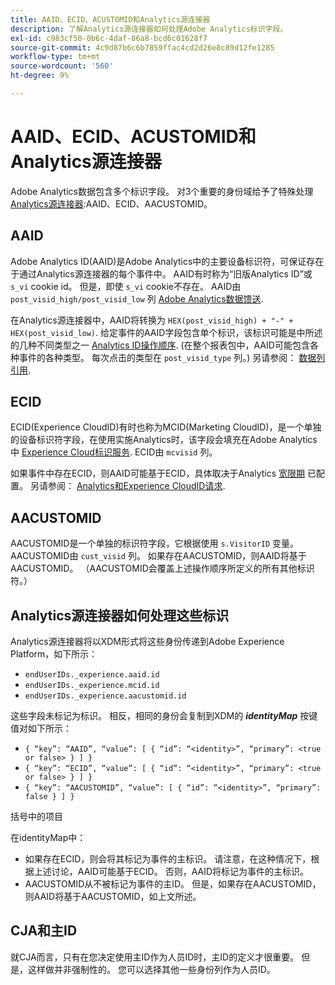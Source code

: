 ```yaml
---
title: AAID、ECID、ACUSTOMID和Analytics源连接器
description: 了解Analytics源连接器如何处理Adobe Analytics标识字段。
exl-id: c983cf50-0b6c-4daf-86a8-bcd6c01628f7
source-git-commit: 4c9d87b6c6b7859ffac4cd2d26e8c89d12fe1285
workflow-type: tm+mt
source-wordcount: '560'
ht-degree: 9%

---
```


# AAID、ECID、ACUSTOMID和Analytics源连接器

Adobe Analytics数据包含多个标识字段。 对3个重要的身份域给予了特殊处理 [Analytics源连接器](https://experienceleague.adobe.com/docs/experience-platform/sources/ui-tutorials/create/adobe-applications/analytics.html?lang=zh-Hans):AAID、ECID、AACUSTOMID。

## AAID

Adobe Analytics ID(AAID)是Adobe Analytics中的主要设备标识符，可保证存在于通过Analytics源连接器的每个事件中。 AAID有时称为“旧版Analytics ID”或 `s_vi` cookie id。 但是，即使 `s_vi` cookie不存在。 AAID由 `post_visid_high/post_visid_low` 列 [Adobe Analytics数据馈送](https://experienceleague.adobe.com/docs/analytics/export/analytics-data-feed/data-feed-contents/datafeeds-reference.html?lang=zh-Hans#columns%2C-descriptions%2C-and-data-types).

在Analytics源连接器中，AAID将转换为 `HEX(post_visid_high) + "-" + HEX(post_visid_low)`. 给定事件的AAID字段包含单个标识，该标识可能是中所述的几种不同类型之一 [Analytics ID操作顺序](https://experienceleague.adobe.com/docs/id-service/using/reference/analytics-reference/analytics-order-of-operations.html?lang=en%5B%5D). (在整个报表包中，AAID可能包含各种事件的各种类型。 每次点击的类型在 `post_visid_type` 列。) 另请参阅： [数据列引用](https://experienceleague.adobe.com/docs/analytics/export/analytics-data-feed/data-feed-contents/datafeeds-reference.html?lang=zh-Hans).

## ECID

ECID(Experience CloudID)有时也称为MCID(Marketing CloudID)，是一个单独的设备标识符字段，在使用实施Analytics时，该字段会填充在Adobe Analytics中 [Experience Cloud标识服务](https://experienceleague.adobe.com/docs/id-service/using/implementation/setup-analytics.html?lang=zh-Hans). ECID由 `mcvisid` 列。

如果事件中存在ECID，则AAID可能基于ECID，具体取决于Analytics [宽限期](https://experienceleague.adobe.com/docs/id-service/using/reference/analytics-reference/grace-period.html?lang=zh-Hans) 已配置。 另请参阅： [Analytics和Experience CloudID请求](https://experienceleague.adobe.com/docs/id-service/using/reference/analytics-reference/legacy-analytics.html?lang=en).

## AACUSTOMID

AACUSTOMID是一个单独的标识符字段，它根据使用 `s.VisitorID` 变量。 AACUSTOMID由 `cust_visid` 列。 如果存在AACUSTOMID，则AAID将基于AACUSTOMID。 （AACUSTOMID会覆盖上述操作顺序所定义的所有其他标识符。）

## Analytics源连接器如何处理这些标识

Analytics源连接器将以XDM形式将这些身份传递到Adobe Experience Platform，如下所示：

* `endUserIDs._experience.aaid.id`
* `endUserIDs._experience.mcid.id`
* `endUserIDs._experience.aacustomid.id`

这些字段未标记为标识。 相反，相同的身份会复制到XDM的 **_identityMap_** 按键值对如下所示：

* `{ “key”: “AAID”, “value”: [ { “id”: “<identity>”, “primary”: <true or false> } ] }`
* `{ “key”: “ECID”, “value”: [ { “id”: “<identity>”, “primary”: <true or false> } ] }`
* `{ “key”: “AACUSTOMID”, “value”: [ { “id”: “<identity>”, “primary”: false } ] }`

括号中的项目

在identityMap中：

* 如果存在ECID，则会将其标记为事件的主标识。 请注意，在这种情况下，根据上述讨论，AAID可能基于ECID。
否则，AAID将标记为事件的主标识。
* AACUSTOMID从不被标记为事件的主ID。 但是，如果存在AACUSTOMID，则AAID将基于AACUSTOMID，如上文所述。

## CJA和主ID

就CJA而言，只有在您决定使用主ID作为人员ID时，主ID的定义才很重要。 但是，这样做并非强制性的。 您可以选择其他一些身份列作为人员ID。
